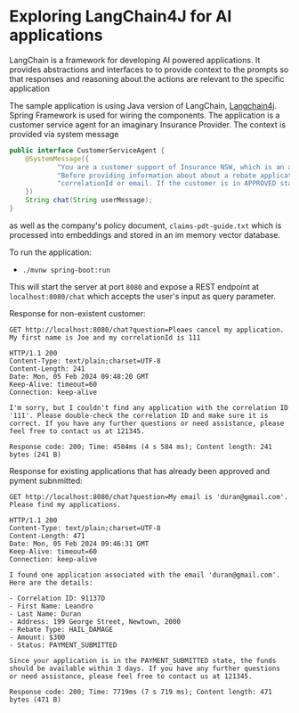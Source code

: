 # Exploring LangChain4J for AI applications

LangChain is a framework for developing AI powered applications. It provides abstractions and interfaces to
to provide context to the prompts so that responses and reasoning about the actions are relevant to the specific application

The sample application is using Java version of LangChain, [Langchain4j](https://github.com/langchain4j/langchain4j/tree/main).
Spring Framework is used for wiring the components. The application is a customer service agent for an imaginary Insurance Provider. 
The context is provided via system message
```java
public interface CustomerServiceAgent {
    @SystemMessage({
            "You are a customer support of Insurance NSW, which is an agency of the Government of New South Wales, Australia.",
            "Before providing information about about a rebate application, you MUST always check:",
            "correlationId or email. If the customer is in APPROVED state, please tell the customer that their claim will be settled in two weeks"
    })
    String chat(String userMessage);
}
```
as well as the company's policy document, `claims-pdt-guide.txt` which is processed into embeddings and stored in an im memory vector database.

To run the application: 
- `./mvnw spring-boot:run`

This will start the server at port `8080` and expose a REST endpoint  at `localhost:8080/chat` which accepts the user's
input as query parameter.

Response for non-existent customer:

```
GET http://localhost:8080/chat?question=Pleaes cancel my application. My first name is Joe and my correlationId is 111

HTTP/1.1 200
Content-Type: text/plain;charset=UTF-8
Content-Length: 241
Date: Mon, 05 Feb 2024 09:48:20 GMT
Keep-Alive: timeout=60
Connection: keep-alive

I'm sorry, but I couldn't find any application with the correlation ID '111'. Please double-check the correlation ID and make sure it is correct. If you have any further questions or need assistance, please feel free to contact us at 121345.

Response code: 200; Time: 4584ms (4 s 584 ms); Content length: 241 bytes (241 B)
```

Response for existing applications that has already been approved and pyment subnmitted:
```
GET http://localhost:8080/chat?question=My email is 'duran@gmail.com'. Please find my applications.

HTTP/1.1 200 
Content-Type: text/plain;charset=UTF-8
Content-Length: 471
Date: Mon, 05 Feb 2024 09:46:31 GMT
Keep-Alive: timeout=60
Connection: keep-alive

I found one application associated with the email 'duran@gmail.com'. Here are the details:

- Correlation ID: 91137D
- First Name: Leandro
- Last Name: Duran
- Address: 199 George Street, Newtown, 2000
- Rebate Type: HAIL_DAMAGE
- Amount: $300
- Status: PAYMENT_SUBMITTED

Since your application is in the PAYMENT_SUBMITTED state, the funds should be available within 3 days. If you have any further questions or need assistance, please feel free to contact us at 121345.

Response code: 200; Time: 7719ms (7 s 719 ms); Content length: 471 bytes (471 B)

```

